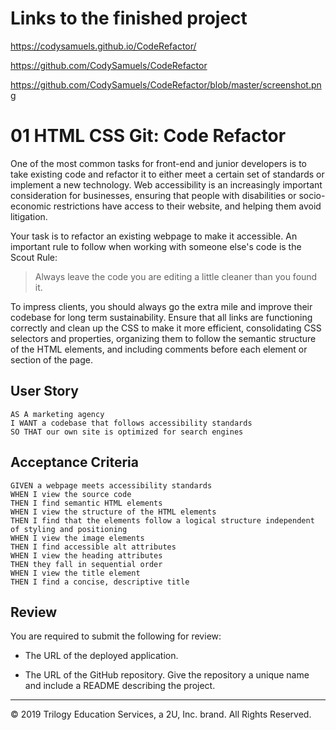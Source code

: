  # Links to the finished project
 https://codysamuels.github.io/CodeRefactor/

 https://github.com/CodySamuels/CodeRefactor

https://github.com/CodySamuels/CodeRefactor/blob/master/screenshot.png

# 01 HTML CSS Git: Code Refactor

One of the most common tasks for front-end and junior developers is to take existing code and refactor it to either meet a certain set of standards or implement a new technology. Web accessibility is an increasingly important consideration for businesses, ensuring that people with disabilities or socio-economic restrictions have access to their website, and helping them avoid litigation.

Your task is to refactor an existing webpage to make it accessible. An important rule to follow when working with someone else's code is the Scout Rule:

> Always leave the code you are editing a little cleaner than you found it.

To impress clients, you should always go the extra mile and improve their codebase for long term sustainability. Ensure that all links are functioning correctly and clean up the CSS to make it more efficient, consolidating CSS selectors and properties, organizing them to follow the semantic structure of the HTML elements, and including comments before each element or section of the page.

## User Story

```
AS A marketing agency
I WANT a codebase that follows accessibility standards
SO THAT our own site is optimized for search engines
```

## Acceptance Criteria

```
GIVEN a webpage meets accessibility standards
WHEN I view the source code
THEN I find semantic HTML elements
WHEN I view the structure of the HTML elements
THEN I find that the elements follow a logical structure independent of styling and positioning
WHEN I view the image elements
THEN I find accessible alt attributes
WHEN I view the heading attributes
THEN they fall in sequential order
WHEN I view the title element
THEN I find a concise, descriptive title
```

## Review

You are required to submit the following for review:

* The URL of the deployed application.

* The URL of the GitHub repository. Give the repository a unique name and include a README describing the project.

- - -
© 2019 Trilogy Education Services, a 2U, Inc. brand. All Rights Reserved.
